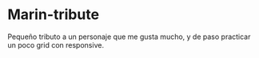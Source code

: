 # Marin-tribute
Pequeño tributo a un personaje que me gusta mucho, y de paso practicar un poco grid con responsive.
